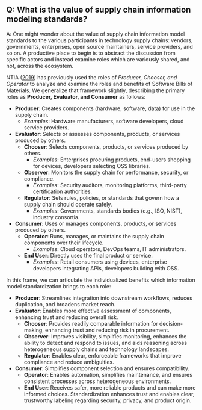 ## **Q: What is the value of supply chain information modeling standards?**

A: One might wonder about the value of supply chain information model standards to the various participants in technology supply chains: vendors, governments, enterprises, open source maintainers, service providers, and so on. A productive place to begin is to abstract the discussion from specific actors and instead examine roles which are variously shared, and not, across the ecosystem.

NTIA ([2019](https://www.ntia.gov/files/ntia/publications/ntia_sbom_use_cases_roles_benefits-nov2019.pdf)) has previously used the roles of *Producer, Chooser, and Operator* to analyze and examine the roles and benefits of Software Bills of Materials. We generalize that framework slightly, describing the primary roles as **Producer, Evaluator, and Consumer** as follows:

* **Producer**: Creates components (hardware, software, data) for use in the supply chain.
    * *Examples*: Hardware manufacturers, software developers, cloud service providers.
* **Evaluator**: Selects or assesses components, products, or services produced by others.
    * **Chooser**: Selects components, products, or services produced by others.
        * *Examples*: Enterprises procuring products, end-users shopping for devices, developers selecting OSS libraries. 
    * **Observer**: Monitors the supply chain for performance, security, or compliance.
        * *Examples*: Security auditors, monitoring platforms, third-party certification authorities.
    * **Regulator**: Sets rules, policies, or standards that govern how a supply chain should operate safely.
        * *Examples*: Governments, standards bodies (e.g., ISO, NIST), industry consortia.
* **Consumer**: Uses or manages components, products, or services produced by others.
    * **Operator**: Runs, manages, or maintains the supply chain components over their lifecycle.
        * *Examples*: Cloud operators, DevOps teams, IT administrators.
    * **End User**: Directly uses the final product or service.
        * *Examples*: Retail consumers using devices, enterprise developers integrating APIs, developers building with OSS.

In this frame, we can articulate the individualized benefits which information model standardization brings to each role:

* **Producer**: Streamlines integration into downstream workflows, reduces duplication, and broadens market reach.
* **Evaluator**: Enables more effective assessment of components, enhancing trust and reducing overall risk.
    * **Chooser**: Provides readily comparable information for decision-making, enhancing trust and reducing risk in procurement.
    * **Observer**: Improves visibility, simplifies monitoring, enhances the ability to detect and respond to issues, and aids reasoning across heterogeneous supply chains and technology landscapes.
    * **Regulator**: Enables clear, enforceable frameworks that improve compliance and reduce ambiguities.
* **Consumer**: Simplifies component selection and ensures compatibility.
    * **Operator**: Enables automation, simplifies maintenance, and ensures consistent processes across heterogeneous environments.
    * **End User**: Receives safer, more reliable products and can make more informed choices. Standardization enhances trust and enables clear, trustworthy labeling regarding security, privacy, and product origin.
